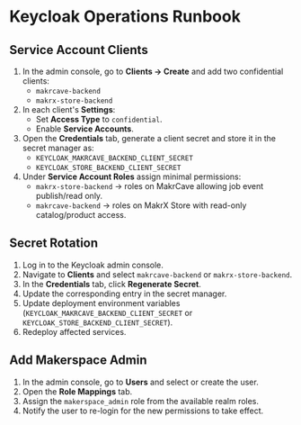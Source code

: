 # Keycloak Operations Runbook

## Service Account Clients
1. In the admin console, go to **Clients → Create** and add two confidential clients:
   - `makrcave-backend`
   - `makrx-store-backend`
2. In each client's **Settings**:
   - Set **Access Type** to `confidential`.
   - Enable **Service Accounts**.
3. Open the **Credentials** tab, generate a client secret and store it in the secret manager as:
   - `KEYCLOAK_MAKRCAVE_BACKEND_CLIENT_SECRET`
   - `KEYCLOAK_STORE_BACKEND_CLIENT_SECRET`
4. Under **Service Account Roles** assign minimal permissions:
   - `makrx-store-backend` → roles on MakrCave allowing job event publish/read only.
   - `makrcave-backend` → roles on MakrX Store with read-only catalog/product access.

## Secret Rotation
1. Log in to the Keycloak admin console.
2. Navigate to **Clients** and select `makrcave-backend` or `makrx-store-backend`.
3. In the **Credentials** tab, click **Regenerate Secret**.
4. Update the corresponding entry in the secret manager.
5. Update deployment environment variables (`KEYCLOAK_MAKRCAVE_BACKEND_CLIENT_SECRET` or `KEYCLOAK_STORE_BACKEND_CLIENT_SECRET`).
6. Redeploy affected services.

## Add Makerspace Admin
1. In the admin console, go to **Users** and select or create the user.
2. Open the **Role Mappings** tab.
3. Assign the `makerspace_admin` role from the available realm roles.
4. Notify the user to re-login for the new permissions to take effect.
